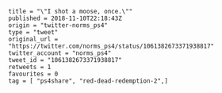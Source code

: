 ```
title = "\"I shot a moose, once.\""
published = 2018-11-10T22:18:43Z
origin = "twitter-norms_ps4"
type = "tweet"
original_url = "https://twitter.com/norms_ps4/status/1061382673371938817"
twitter_account = "norms_ps4"
tweet_id = "1061382673371938817"
retweets = 1
favourites = 0
tag = [ "ps4share", "red-dead-redemption-2",]
```

<p class='image'><img src='https://mnf.m17s.net/2018/11/10/DrrJ6nNWsAA7ZhI.jpg' alt=''></p>

